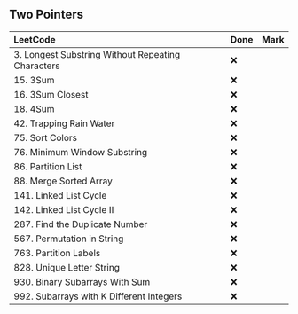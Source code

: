 ## Two Pointers

|          LeetCode                 | Done | Mark |
| :---                              | ---- | ---- |
| 3. Longest Substring Without Repeating Characters |  ❌  |    |
| 15. 3Sum |  ❌  |    |
| 16. 3Sum Closest |  ❌  |    |
| 18. 4Sum |  ❌  |    |
| 42. Trapping Rain Water |  ❌  |    |
| 75. Sort Colors |  ❌  |    |
| 76. Minimum Window Substring |  ❌  |    |
| 86. Partition List |  ❌  |    |
| 88. Merge Sorted Array |  ❌  |    |
| 141. Linked List Cycle |  ❌  |    |
| 142. Linked List Cycle II |  ❌  |    |
| 287. Find the Duplicate Number |  ❌  |    |
| 567. Permutation in String |  ❌  |    |
| 763. Partition Labels |  ❌  |    |
| 828. Unique Letter String |  ❌  |    |
| 930. Binary Subarrays With Sum |  ❌  |    |
| 992. Subarrays with K Different Integers |  ❌  |    |